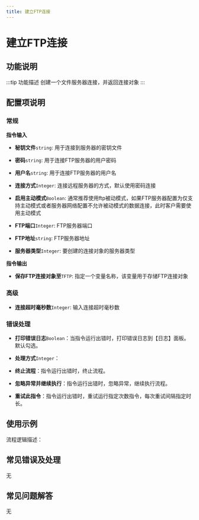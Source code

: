 ```yaml
---
title: 建立FTP连接
---
```


# 建立FTP连接

## 功能说明

:::tip 功能描述
创建一个文件服务器连接，并返回连接对象
:::

## 配置项说明

### 常规

**指令输入**

- **秘钥文件**`string`: 用于连接到服务器的密钥文件

- **密码**`string`: 用于连接FTP服务器的用户密码

- **用户名**`string`: 用于连接FTP服务器的用户名

- **连接方式**`Integer`: 连接远程服务器的方式，默认使用密码连接

- **启用主动模式**`Boolean`: 通常推荐使用ftp被动模式，如果FTP服务器配置为仅支持主动模式或者服务器网络配置不允许被动模式的数据连接，此时客户需要使用主动模式

- **FTP端口**`Integer`: FTP服务器端口

- **FTP地址**`string`: FTP服务器地址

- **服务器类型**`Integer`: 要创建的连接对象的服务器类型


**指令输出**

- **保存FTP连接对象至**`TFTP`: 指定一个变量名称，该变量用于存储FTP连接对象

### 高级

- **连接超时毫秒数**`Integer`: 输入连接超时毫秒数

### 错误处理

- **打印错误日志**`Boolean`：当指令运行出错时，打印错误日志到【日志】面板。默认勾选。

- **处理方式**`Integer`：

 - **终止流程**：指令运行出错时，终止流程。

 - **忽略异常并继续执行**：指令运行出错时，忽略异常，继续执行流程。

 - **重试此指令**：指令运行出错时，重试运行指定次数指令，每次重试间隔指定时长。

## 使用示例

流程逻辑描述：

## 常见错误及处理

无

## 常见问题解答

无

